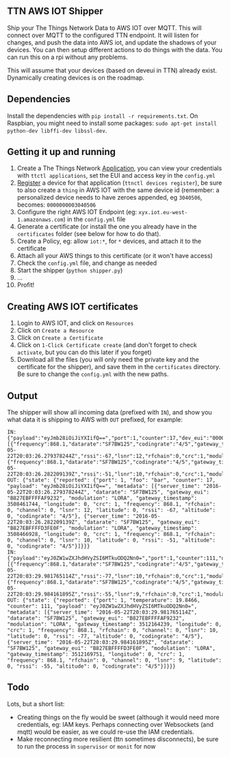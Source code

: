 TTN AWS IOT Shipper
-------------------
Ship your The Things Network Data to AWS IOT over MQTT. This will connect over MQTT to the configured TTN endpoint. It will listen for changes, and push the data into AWS iot, and update the shadows of your devices. You can then setup different actions to do things with the data. You can run this on a rpi without any problems.

This will assume that your devices (based on deveui in TTN) already exist. Dynamically creating devices is on the roadmap.

Dependencies
------------
Install the dependencies with `pip install -r requirements.txt`. On Raspbian, you might need to install some packages: `sudo apt-get install python-dev libffi-dev libssl-dev`.

Getting it up and running
-------------------------
1. Create a The Things Network [Application](http://staging.thethingsnetwork.org/wiki/Backend/ttnctl/ttnctl_applications_create), you can view your credentials with `ttctl applications`, set the EUI and access key in the `config.yml`
2. [Register](http://staging.thethingsnetwork.org/wiki/Backend/ttnctl/ttnctl_devices_register) a device for that application (`ttnctl devices register`), be sure to also create a `thing` in AWS IOT with the same device id (remember: a personalized device needs to have zeroes appended, eg `3040506`, becomes: `0000000003040506`
3. Configure the right AWS IOT Endpoint (eg: `xyx.iot.eu-west-1.amazonaws.com`) in the `config.yml` file
4. Generate a certificate (or install the one you already have in the `certificates` folder (see below for how to do that).
5. Create a Policy, eg: allow `iot:*`, for `*` devices, and attach it to the certificate
6. Attach all your AWS things to this certificate (or it won't have access)
7. Check the `config.yml` file, and change as needed
8. Start the shipper (`python shipper.py`)
9. ...
10. Profit!

Creating AWS IOT certificates
-----------------------------
1. Login to AWS IOT, and click on `Resources`
2. Click on `Create a Resource`
3. Click on `Create a Certificate`
4. Click on `1-Click Certificate create` (and don't forget to check `activate`, but you can do this later if you forget)
5. Download all the files (you will only need the private key and the certificate for the shipper), and save them in the `certificates` directory. Be sure to change the `config.yml` with the new paths.

Output
------
The shipper will show all incoming data (prefixed with `IN`), and show you what data it is shipping to AWS with `OUT` prefixed, for example:

```
IN:{"payload":"eyJmb28iOiJiYXIifQ==","port":1,"counter":17,"dev_eui":"0000000003040506","metadata":[{"frequency":868.1,"datarate":"SF7BW125","codingrate":"4/5","gateway_timestamp":3508461744,"channel":0,"server_time":"2016-05-22T20:03:26.279378244Z","rssi":-67,"lsnr":12,"rfchain":0,"crc":1,"modulation":"LORA","gateway_eui":"B827EBFFFFAF9232","altitude":0,"longitude":0,"latitude":0},{"frequency":868.1,"datarate":"SF7BW125","codingrate":"4/5","gateway_timestamp":3508466928,"channel":0,"server_time":"2016-05-22T20:03:26.282209139Z","rssi":-51,"lsnr":10,"rfchain":0,"crc":1,"modulation":"LORA","gateway_eui":"B827EBFFFFD3FE0F","altitude":0,"longitude":0,"latitude":0}]}
OUT: {"state": {"reported": {"port": 1, "foo": "bar", "counter": 17, "payload": "eyJmb28iOiJiYXIifQ==", "metadata": [{"server_time": "2016-05-22T20:03:26.279378244Z", "datarate": "SF7BW125", "gateway_eui": "B827EBFFFFAF9232", "modulation": "LORA", "gateway_timestamp": 3508461744, "longitude": 0, "crc": 1, "frequency": 868.1, "rfchain": 0, "channel": 0, "lsnr": 12, "latitude": 0, "rssi": -67, "altitude": 0, "codingrate": "4/5"}, {"server_time": "2016-05-22T20:03:26.282209139Z", "datarate": "SF7BW125", "gateway_eui": "B827EBFFFFD3FE0F", "modulation": "LORA", "gateway_timestamp": 3508466928, "longitude": 0, "crc": 1, "frequency": 868.1, "rfchain": 0, "channel": 0, "lsnr": 10, "latitude": 0, "rssi": -51, "altitude": 0, "codingrate": "4/5"}]}}}
IN:{"payload":"eyJ0ZW1wZXJhdHVyZSI6MTkuODQ2Nn0=","port":1,"counter":111,"dev_eui":"0000000004050607","metadata":[{"frequency":868.1,"datarate":"SF7BW125","codingrate":"4/5","gateway_timestamp":3512164239,"channel":0,"server_time":"2016-05-22T20:03:29.981765114Z","rssi":-77,"lsnr":10,"rfchain":0,"crc":1,"modulation":"LORA","gateway_eui":"B827EBFFFFAF9232","altitude":0,"longitude":0,"latitude":0},{"frequency":868.1,"datarate":"SF7BW125","codingrate":"4/5","gateway_timestamp":3512169751,"channel":0,"server_time":"2016-05-22T20:03:29.984161895Z","rssi":-55,"lsnr":9,"rfchain":0,"crc":1,"modulation":"LORA","gateway_eui":"B827EBFFFFD3FE0F","altitude":0,"longitude":0,"latitude":0}]}
OUT: {"state": {"reported": {"port": 1, "temperature": 19.8466, "counter": 111, "payload": "eyJ0ZW1wZXJhdHVyZSI6MTkuODQ2Nn0=", "metadata": [{"server_time": "2016-05-22T20:03:29.981765114Z", "datarate": "SF7BW125", "gateway_eui": "B827EBFFFFAF9232", "modulation": "LORA", "gateway_timestamp": 3512164239, "longitude": 0, "crc": 1, "frequency": 868.1, "rfchain": 0, "channel": 0, "lsnr": 10, "latitude": 0, "rssi": -77, "altitude": 0, "codingrate": "4/5"}, {"server_time": "2016-05-22T20:03:29.984161895Z", "datarate": "SF7BW125", "gateway_eui": "B827EBFFFFD3FE0F", "modulation": "LORA", "gateway_timestamp": 3512169751, "longitude": 0, "crc": 1, "frequency": 868.1, "rfchain": 0, "channel": 0, "lsnr": 9, "latitude": 0, "rssi": -55, "altitude": 0, "codingrate": "4/5"}]}}}
```

Todo
----
Lots, but a short list:
- Creating things on the fly would be sweet (although it would need more credentials, eg: IAM keys. Perhaps connecting over Websockets (and mqtt) would be easier, as we could re-use the IAM credentials.
- Make reconnecting more resilient (ttn sometimes disconnects), be sure to run the process in `supervisor` or `monit` for now
